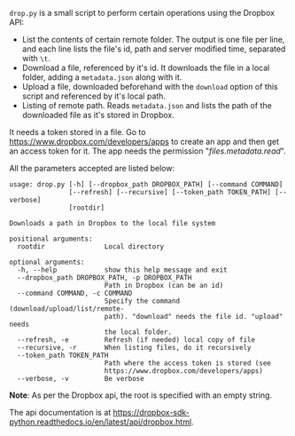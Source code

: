 
`drop.py` is a small script to perform certain operations using the Dropbox API:

- List the contents of certain remote folder. The output is one file per line, and each line lists the file's id, path and server modified time, separated with `\t`.
- Download a file, referenced by it's id. It downloads the file in a local folder, adding a `metadata.json` along with it.
- Upload a file, downloaded beforehand with the `download` option of this script and referenced by it's local path.
- Listing of remote path. Reads `metadata.json` and lists the path of the downloaded file as it's stored in Dropbox.

It needs a token stored in a file. Go to <https://www.dropbox.com/developers/apps> to create an app and then get an access token for it. The app needs the permission "*files.metadata.read*".

All the parameters accepted are listed below:

```
usage: drop.py [-h] [--dropbox_path DROPBOX_PATH] [--command COMMAND]
               [--refresh] [--recursive] [--token_path TOKEN_PATH] [--verbose]
               [rootdir]

Downloads a path in Dropbox to the local file system

positional arguments:
  rootdir               Local directory

optional arguments:
  -h, --help            show this help message and exit
  --dropbox_path DROPBOX_PATH, -p DROPBOX_PATH
                        Path in Dropbox (can be an id)
  --command COMMAND, -c COMMAND
                        Specify the command (download/upload/list/remote-
                        path). "download" needs the file id. "upload" needs
                        the local folder.
  --refresh, -e         Refresh (if needed) local copy of file
  --recursive, -r       When listing files, do it recursively
  --token_path TOKEN_PATH
                        Path where the access token is stored (see
                        https://www.dropbox.com/developers/apps)
  --verbose, -v         Be verbose
```

**Note**: As per the Dropbox api, the root is specified with an empty string.

 The api documentation is at <https://dropbox-sdk-python.readthedocs.io/en/latest/api/dropbox.html>.
 
